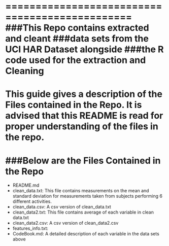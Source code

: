 ===============================================
###This Repo contains extracted and cleant
###data sets from the UCI HAR Dataset alongside
###the R code used for the extraction and Cleaning
===============================================

This guide gives a description of the Files contained in the Repo. It is advised that this README
is read for proper understanding of the files in the repo.
============================================
###Below are the Files Contained in the Repo
============================================

* README.md
* clean_data.txt: This file contains measurements on the mean and standard deviation for measurements taken from subjects performing 6 different activities.
* clean_data.csv: A csv version of clean_data.txt
* clean_data2.txt: This file contains average of each variable in clean data.txt
* clean_data2.csv: A csv version of clean_data2.csv
* features_info.txt:
* CodeBook.md: A detailed description of each variable in the data sets above